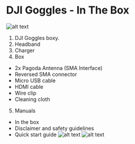 # DJI Goggles - In The Box
![alt text](https://github.com/SERLatBTH/DJIMavic2Pro/blob/master/images/DJI%20Goggles/Details%20in%20DJI%20Goggles%20Box.jpg)
1. DJI Goggles boxy.
2. Headband
3. Charger
4. Box
  + 2x Pagoda Antenna (SMA Interface)
  + Reversed SMA connector
  + Micro USB cable
  + HDMI cable
  + Wire clip
  + Cleaning cloth
5. Manuals
  + In the box
  + Disclaimer and safety guidelines
  + Quick start guide
![alt text](https://github.com/SERLatBTH/DJIMavic2Pro/blob/master/images/DJI%20Goggles/Layer%201.jpg)
![alt text](https://github.com/SERLatBTH/DJIMavic2Pro/blob/master/images/DJI%20Goggles/Layer%202.jpg)
